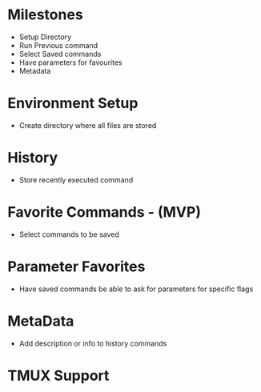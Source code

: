 # Milestones
* Setup Directory
* Run Previous command
* Select Saved commands
* Have parameters for favourites
* Metadata

# Environment Setup
* Create directory where all files are stored

# History
* Store recently executed command

# Favorite Commands - (MVP)
* Select commands to be saved

# Parameter Favorites
* Have saved commands be able to ask for parameters for specific flags

# MetaData
* Add description or info to history commands

# TMUX Support
